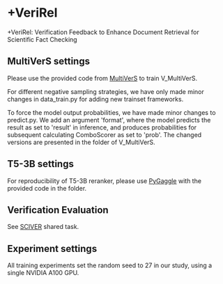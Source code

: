 # +VeriRel
+VeriRel: Verification Feedback to Enhance Document Retrieval for Scientific Fact Checking


## MultiVerS settings
Please use the provided code from [MultiVerS](https://github.com/dwadden/multivers) to train V_MultiVerS. 

For different negative sampling strategies, we have only made minor changes in data_train.py for adding new trainset frameworks. 

To force the model output probabilities, we have made minor changes to predict.py. We add an argument 'format', where the model predicts the result as set to 'result' in inference, and produces probabilities for subsequent calculating ComboScorer as set to 'prob'. The changed versions are presented in the folder of V_MultiVerS.

## T5-3B settings
For reproducibility of T5-3B reranker, please use [PyGaggle](https://github.com/castorini/pygaggle) with the provided code in the folder.

## Verification Evaluation
See  [SCIVER](https://github.com/allenai/scifact) shared task.


## Experiment settings
All training experiments set the random seed to 27 in our study, using a single NVIDIA A100 GPU.

